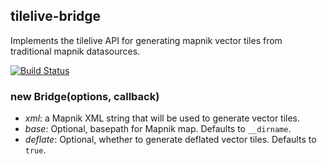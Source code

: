 tilelive-bridge
---------------
Implements the tilelive API for generating mapnik vector tiles from traditional mapnik datasources.

[![Build Status](https://secure.travis-ci.org/mapbox/tilelive-bridge.png)](http://travis-ci.org/mapbox/tilelive-bridge)

### new Bridge(options, callback)

- *xml*: a Mapnik XML string that will be used to generate vector tiles.
- *base*: Optional, basepath for Mapnik map. Defaults to `__dirname`.
- *deflate*: Optional, whether to generate deflated vector tiles. Defaults to `true`.
